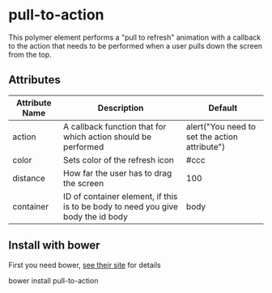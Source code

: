 # pull-to-action

This polymer element performs a "pull to refresh" animation with a callback to the action that needs to be performed when a user pulls down the screen from the top.

## Attributes

| Attribute Name | Description | Default |
|----------------|-------------|-------------|
| action | A callback function that for which action should be performed | alert("You need to set the action attribute") |
| color | Sets color of the refresh icon | #ccc |
| distance | How far the user has to drag the screen | 100 |
| container | ID of container element, if this is to be body to need you give body the id body | body |

## Install with bower

First you need bower, [see their site](http://bower.io/) for details 

bower install pull-to-action
